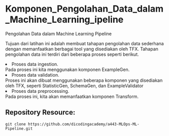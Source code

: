 # Komponen_Pengolahan_Data_dalam_Machine_Learning_ipeline
Pengolahan Data dalam Machine Learning Pipeline

Tujuan dari latihan ini adalah membuat tahapan pengolahan data sederhana dengan memanfaatkan berbagai tool yang disediakan oleh TFX. Tahapan pengolahan data ini terdiri dari beberapa proses seperti berikut.

<li>Proses data ingestion.</li> Pada proses ini kita menggunakan komponen ExampleGen.
<li>Proses data validation.</li>  Proses ini akan dibuat menggunakan beberapa komponen yang disediakan oleh TFX, seperti StatisticGen, SchemaGen, dan ExampleValidator
<li>Proses data preprocessing.</li>  Pada proses ini, kita akan memanfaatkan komponen Transform.


## Repository Resource:
``git clone https://github.com/dicodingacademy/a443-MLOps-ML-Pipeline.git``
